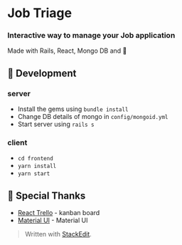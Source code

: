 
# Job Triage 
### Interactive way to manage your Job application
Made with Rails, React, Mongo DB and :purple_heart:

## :rocket: Development

### server

 - Install the gems using `bundle install`
 - Change DB details of mongo in `config/mongoid.yml`
 - Start server using `rails s`

### client

 - `cd frontend`
 - `yarn install`
 - `yarn start`

## :pray: Special Thanks

 - [React Trello](https://github.com/rcdexta/react-trello) - kanban board
 - [Material UI](https://github.com/mui-org/material-ui) - Material UI
 

> Written with [StackEdit](https://stackedit.io/).
